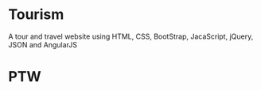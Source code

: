 # Tourism
A tour and travel website using HTML, CSS, BootStrap, JacaScript, jQuery, JSON and AngularJS
# PTW
